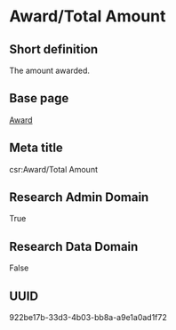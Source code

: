 # Award/Total Amount
## Short definition
The amount awarded.
## Base page
[Award](../../Objects/Award.md)
## Meta title
csr:Award/Total Amount
## Research Admin Domain
True
## Research Data Domain
False
## UUID
922be17b-33d3-4b03-bb8a-a9e1a0ad1f72
